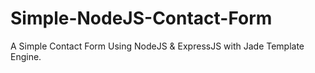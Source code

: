 # Simple-NodeJS-Contact-Form
A Simple Contact Form Using NodeJS &amp; ExpressJS with Jade Template Engine.
